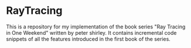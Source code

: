 # RayTracing
This is a repository for my implementation of the book series "Ray Tracing in One Weekend" written by peter shirley.
It contains incremental code snippets of all the features introduced in the first book of the series.

